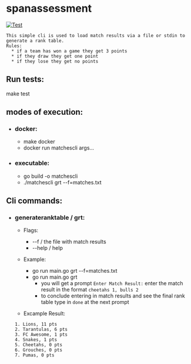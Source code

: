# spanassessment

[![Test](https://github.com/davebehr1/spanassessment/actions/workflows/test.yml/badge.svg?branch=master)](https://github.com/davebehr1/spanassessment/actions/workflows/test.yml)


```
This simple cli is used to load match results via a file or stdin to generate a rank table.
Rules:
  * if a team has won a game they get 3 points
  * if they draw they get one point
  * if they lose they get no points
```

## Run tests:
  make test
  
## modes of execution:
  * ### docker:
    * make docker
    * docker run matchescli args...
 * ### executable:
    * go build -o matchescli
    * ./matchescli grt --f=matches.txt

## Cli commands:

*   ### generateranktable / grt:
     *  Flags:
        * --f / the file with match results
        * --help / help

     *   Example:
           *  go run main.go grt --f=matches.txt
           *  go run main.go grt
              * you will get a prompt ```Enter Match Result:``` enter the match result in the format ```cheetahs 1, bulls 2```
              * to conclude entering in match results and see the final rank table type in ```done``` at the next prompt
     * Excample Result:
     ```
     1. Lions, 11 pts 
     2. Tarantulas, 6 pts 
     3. FC Awesome, 1 pts 
     4. Snakes, 1 pts 
     5. Cheetahs, 0 pts 
     6. Grouches, 0 pts 
     7. Pumas, 0 pts 
     ```
